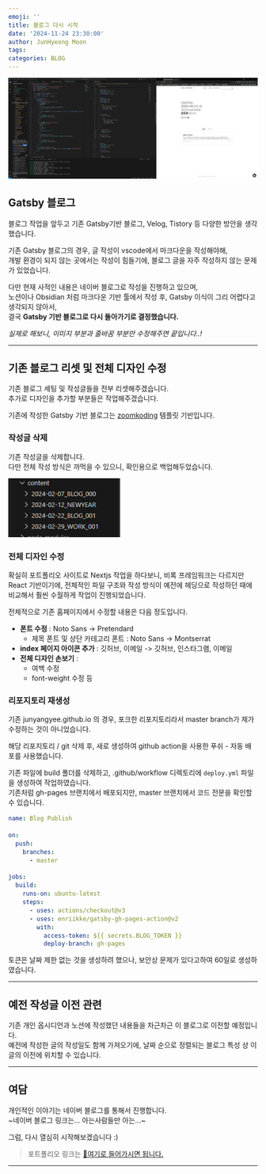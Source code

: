 ```yaml
---
emoji: ''
title: 블로그 다시 시작
date: '2024-11-24 23:30:00'
author: JunHyeong Moon
tags: 
categories: BLOG
---
```


![Blog Dev Cpature](image_01.png)

## Gatsby 블로그

블로그 작업을 앞두고 기존 Gatsby기반 블로그, Velog, Tistory 등 다양한 방안을 생각했습니다.

기존 Gatsby 블로그의 경우, 글 작성이 vscode에서 마크다운을 작성해야해,  
개발 환경이 되지 않는 곳에서는 작성이 힘들기에, 블로그 글을 자주 작성하지 않는 문제가 있었습니다.

다만 현재 사적인 내용은 네이버 블로그로 작성을 진행하고 있으며,  
노션이나 Obsidian 처럼 마크다운 기반 툴에서 작성 후, Gatsby 이식이 그리 어렵다고 생각되지 않아서,  
결국 **Gatsby 기반 블로그로 다시 돌아가기로 결정했습니다.**  

*실제로 해보니, 이미지 부분과 줄바꿈 부분만 수정해주면 끝입니다..!*

---

## 기존 블로그 리셋 및 전체 디자인 수정

기존 블로그 세팅 및 작성글들을 전부 리셋해주겠습니다.  
추가로 디자인을 추가할 부분들은 작업해주겠습니다.

기존에 작성한 Gatsby 기반 블로그는 [zoomkoding](https://github.com/zoomkoding/zoomkoding-gatsby-blog) 템플릿 기반입니다.

### 작성글 삭제

기존 작성글을 삭제합니다.  
다만 전체 작성 방식은 까먹을 수 있으니, 확인용으로 백업해두었습니다.

![Blog01_000_Delete](Blog01_000_Delete.png)


### 전체 디자인 수정

확실히 포트폴리오 사이트로 Nextjs 작업을 하다보니, 비록 프레임워크는 다르지만  
React 기반이기에, 전체적인 파일 구조와 작성 방식이 예전에 헤딩으로 작성하던 때에 비교해서 훨씬 수월하게 작업이 진행되었습니다.

전체적으로 기존 홈페이지에서 수정할 내용은 다음 정도입니다.

- **폰트 수정** : Noto Sans -> Pretendard
	- 제목 폰트 및 상단 카테고리 폰트 : Noto Sans -> Montserrat
- **index 페이지 아이콘 추가** : 깃허브, 이메일 -> 깃허브, 인스타그램, 이메일
- **전체 디자인 손보기** :
	- 여백 수정
	- font-weight 수정 등


### 리포지토리 재생성

기존 junyangyee.github.io 의 경우,
포크한 리포지토리라서 master branch가 제가 수정하는 것이 아니었습니다.

해당 리포지토리 / git 삭제 후, 
새로 생성하여 github action을 사용한 푸쉬 - 자동 배포를 사용했습니다.

기존 파일에 build 폴더를 삭제하고, .github/workflow 디렉토리에 `deploy.yml` 파일을 생성하여 작업하였습니다.  
기존처럼 gh-pages 브랜치에서 배포되지만, master 브랜치에서 코드 전문을 확인할 수 있습니다.

```yml
name: Blog Publish

on:
  push:
    branches:
      - master

jobs:
  build:
    runs-on: ubuntu-latest
    steps:
      - uses: actions/checkout@v3
      - uses: enriikke/gatsby-gh-pages-action@v2
        with:
          access-token: ${{ secrets.BLOG_TOKEN }}
          deploy-branch: gh-pages
```

토큰은 날짜 제한 없는 것을 생성하려 했으나, 보안상 문제가 있다고하여 60일로 생성하였습니다.


---

## 예전 작성글 이전 관련

기존 개인 옵시디언과 노션에 작성했던 내용들을 차근차근 이 블로그로 이전할 예정입니다.  
예전에 작성한 글의 작성일도 함께 가져오기에, 날짜 순으로 정렬되는 블로그 특성 상 이 글의 이전에 위치할 수 있습니다.  

---

## 여담

개인적인 이야기는 네이버 블로그를 통해서 진행합니다.  
~네이버 블로그 링크는... 아는사람들만 아는...~

그럼, 다시 열심히 시작해보겠습니다 :)

> 포트폴리오 링크는 [🔗여기로 들어가시면 됩니다.](https://junyangyee.vercel.app/)

---

```toc
```
